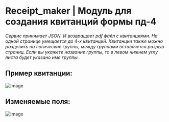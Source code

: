 # Receipt_maker | Модуль для создания квитанций формы пд-4

_Сервис принимает JSON. И возвращает pdf файл с квитанциями.  На одной странице умещается до 4-х квитанций. Квитанции также можно разделить на логические группы, между группами вставляется разрыв страниц. Если вы укажете название группы, то в левом нижнем углу листа будет указано имя группы._

## Пример квитанции:
![image](https://github.com/user-attachments/assets/df0a49f8-1120-4211-8a3d-28a123288b4c)

## Изменяемые поля:
![image](https://github.com/user-attachments/assets/de984781-c9f9-40fb-b174-142db81d32d9)

